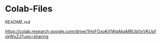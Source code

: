 # Colab-Files
README.md

https://colab.research.google.com/drive/1HoFGxoKij1WqAkaMRUb0xVKUpfxkWxZJ?usp=sharing
